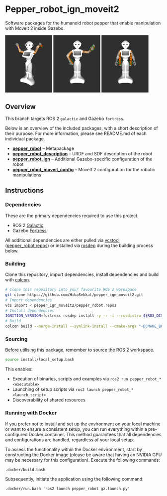 # Pepper_robot_ign_moveit2

Software packages for the humanoid robot pepper that enable manipulation with MoveIt 2 inside Gazebo. 
<p align="left" float="middle">
  <img width="30%" src="vid/readme1.gif" alt="Your First GIF"/>
  <img width="30%" src="vid/readme2.gif" alt="Your Second GIF"/>
  <img width="30%" src="vid/readme3.gif" alt="Your Third GIF"/>
</p>


## Overview

This branch targets ROS 2 `galactic` and Gazebo `fortress`.

Below is an overview of the included packages, with a short description of their purpose. For more information, please see README.md of each individual package.

- [**pepper_robot**](./pepper_robot) – Metapackage
- [**pepper_robot_description**](./pepper_robot_description) – URDF and SDF description of the robot
- [**pepper_robot_ign**](./pepper_robot_ign) – Additional Gazebo-specific configuration of the robot
- [**pepper_robot_moveit_config**](./pepper_robot_moveit_config) – MoveIt 2 configuration for the robotic manipulations

## Instructions

### Dependencies

These are the primary dependencies required to use this project.

- ROS 2 [Galactic](https://docs.ros.org/en/galactic/Installation.html)
- Gazebo [Fortress](https://gazebosim.org/docs/fortress)

All additional dependencies are either pulled via [vcstool](https://wiki.ros.org/vcstool) ([pepper_robot.repos](./pepper_robot.repos)) or installed via [rosdep](https://wiki.ros.org/rosdep) during the building process below.

### Building

Clone this repository, import dependencies, install dependencies and build with [colcon](https://colcon.readthedocs.io).

```bash
# Clone this repository into your favourite ROS 2 workspace
git clone https://github.com/HibaSekkat/pepper_ign_moveit2.git
# Import dependencies
vcs import < pepper_ign_moveit2/pepper_robot.repos
# Install dependencies
IGNITION_VERSION=fortress rosdep install -y -r -i --rosdistro ${ROS_DISTRO} --from-paths .
# Build
colcon build --merge-install --symlink-install --cmake-args "-DCMAKE_BUILD_TYPE=Release"
```

### Sourcing

Before utilising this package, remember to source the ROS 2 workspace.

```bash
source install/local_setup.bash
```

This enables:

- Execution of binaries, scripts and examples via `ros2 run pepper_robot_* <executable>`
- Launching of setup scripts via `ros2 launch pepper_robot_* <launch_script>`
- Discoverability of shared resources

### Running with Docker

If you prefer not to install and set up the environment on your local machine or want to ensure a consistent setup, you can run everything within a pre-configured Docker container. This method guarantees that all dependencies and configurations are handled, regardless of your local setup.

To assess the functionality within the Docker environment, start by constructing the Docker image (please be aware that having an NVIDIA GPU may be necessary for this configuration). Execute the following commands:

```
.docker/build.bash
```

Subsequently, initiate the application using the following command:

```
.docker/run.bash 'ros2 launch pepper_robot gz.launch.py'
```
